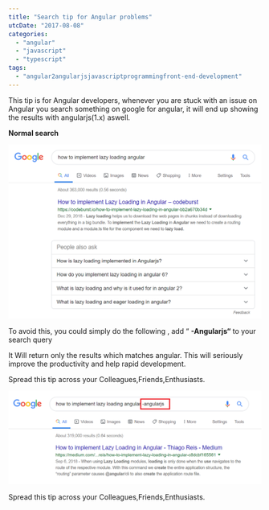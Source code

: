 ```yaml
---
title: "Search tip for Angular problems"
utcDate: "2017-08-08"
categories: 
  - "angular"
  - "javascript"
  - "typescript"
tags: 
  - "angular2angularjsjavascriptprogrammingfront-end-development"
---
```


This tip is for Angular developers, whenever you are stuck with an issue on Angular you search something on google for angular, it will end up showing the results with angularjs(1.x) aswell.

**Normal search**

![](images/1-2.png)

To avoid this, you could simply do the following , add “ **-Angularjs“** to your search query

It Will return only the results which matches angular. This will seriously improve the productivity and help rapid development.

Spread this tip across your Colleagues,Friends,Enthusiasts.

![](images/2.png)

Spread this tip across your Colleagues,Friends,Enthusiasts.
